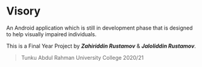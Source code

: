 # Visory

An Android application which is still in development phase that is designed to help visually impaired individuals.

This is a Final Year Project by ***Zahiriddin Rustamov*** & ***Jaloliddin Rustamov***.

>Tunku Abdul Rahman University College 2020/21
